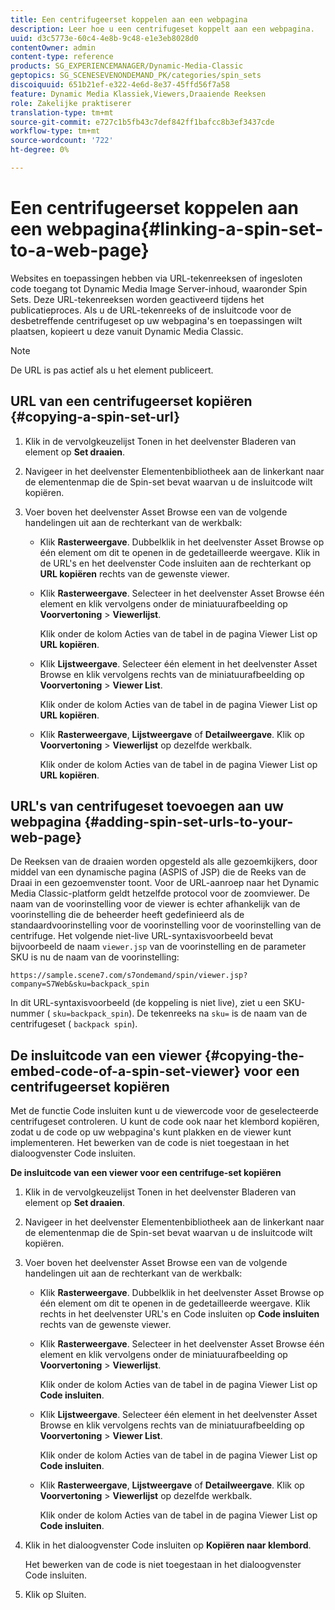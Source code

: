 ```yaml
---
title: Een centrifugeerset koppelen aan een webpagina
description: Leer hoe u een centrifugeset koppelt aan een webpagina.
uuid: d3c5773e-60c4-4e8b-9c48-e1e3eb8028d0
contentOwner: admin
content-type: reference
products: SG_EXPERIENCEMANAGER/Dynamic-Media-Classic
geptopics: SG_SCENESEVENONDEMAND_PK/categories/spin_sets
discoiquuid: 651b21ef-e322-4e6d-8e37-45ffd56f7a58
feature: Dynamic Media Klassiek,Viewers,Draaiende Reeksen
role: Zakelijke praktiserer
translation-type: tm+mt
source-git-commit: e727c1b5fb43c7def842ff1bafcc8b3ef3437cde
workflow-type: tm+mt
source-wordcount: '722'
ht-degree: 0%

---
```



# Een centrifugeerset koppelen aan een webpagina{#linking-a-spin-set-to-a-web-page}

Websites en toepassingen hebben via URL-tekenreeksen of ingesloten code toegang tot Dynamic Media Image Server-inhoud, waaronder Spin Sets. Deze URL-tekenreeksen worden geactiveerd tijdens het publicatieproces. Als u de URL-tekenreeks of de insluitcode voor de desbetreffende centrifugeset op uw webpagina&#39;s en toepassingen wilt plaatsen, kopieert u deze vanuit Dynamic Media Classic.

>[!NOTE]
>
>De URL is pas actief als u het element publiceert.

## URL van een centrifugeerset kopiëren {#copying-a-spin-set-url}

1. Klik in de vervolgkeuzelijst Tonen in het deelvenster Bladeren van element op **Set draaien**.
1. Navigeer in het deelvenster Elementenbibliotheek aan de linkerkant naar de elementenmap die de Spin-set bevat waarvan u de insluitcode wilt kopiëren.
1. Voer boven het deelvenster Asset Browse een van de volgende handelingen uit aan de rechterkant van de werkbalk:

   * Klik **Rasterweergave**. Dubbelklik in het deelvenster Asset Browse op één element om dit te openen in de gedetailleerde weergave. Klik in de URL&#39;s en het deelvenster Code insluiten aan de rechterkant op **URL kopiëren** rechts van de gewenste viewer.
   * Klik **Rasterweergave**. Selecteer in het deelvenster Asset Browse één element en klik vervolgens onder de miniatuurafbeelding op **Voorvertoning** > **Viewerlijst**.

      Klik onder de kolom Acties van de tabel in de pagina Viewer List op **URL kopiëren**.

   * Klik **Lijstweergave**. Selecteer één element in het deelvenster Asset Browse en klik vervolgens rechts van de miniatuurafbeelding op **Voorvertoning** > **Viewer List**.

      Klik onder de kolom Acties van de tabel in de pagina Viewer List op **URL kopiëren**.

   * Klik **Rasterweergave**, **Lijstweergave** of **Detailweergave**. Klik op **Voorvertoning** > **Viewerlijst** op dezelfde werkbalk.

      Klik onder de kolom Acties van de tabel in de pagina Viewer List op **URL kopiëren**.

## URL&#39;s van centrifugeset toevoegen aan uw webpagina {#adding-spin-set-urls-to-your-web-page}

De Reeksen van de draaien worden opgesteld als alle gezoemkijkers, door middel van een dynamische pagina (ASPIS of JSP) die de Reeks van de Draai in een gezoemvenster toont. Voor de URL-aanroep naar het Dynamic Media Classic-platform geldt hetzelfde protocol voor de zoomviewer. De naam van de voorinstelling voor de viewer is echter afhankelijk van de voorinstelling die de beheerder heeft gedefinieerd als de standaardvoorinstelling voor de voorinstelling voor de voorinstelling van de centrifuge. Het volgende niet-live URL-syntaxisvoorbeeld bevat bijvoorbeeld de naam `viewer.jsp` van de voorinstelling en de parameter SKU is nu de naam van de voorinstelling:

```as3
https://sample.scene7.com/s7ondemand/spin/viewer.jsp?company=S7Web&sku=backpack_spin
```

In dit URL-syntaxisvoorbeeld (de koppeling is niet live), ziet u een SKU-nummer ( `sku=backpack_spin`). De tekenreeks na `sku=` is de naam van de centrifugeset ( `backpack spin`).

## De insluitcode van een viewer {#copying-the-embed-code-of-a-spin-set-viewer} voor een centrifugeerset kopiëren

Met de functie Code insluiten kunt u de viewercode voor de geselecteerde centrifugeset controleren. U kunt de code ook naar het klembord kopiëren, zodat u de code op uw webpagina&#39;s kunt plakken en de viewer kunt implementeren. Het bewerken van de code is niet toegestaan in het dialoogvenster Code insluiten.

**De insluitcode van een viewer voor een centrifuge-set kopiëren**

1. Klik in de vervolgkeuzelijst Tonen in het deelvenster Bladeren van element op **Set draaien**.
1. Navigeer in het deelvenster Elementenbibliotheek aan de linkerkant naar de elementenmap die de Spin-set bevat waarvan u de insluitcode wilt kopiëren.
1. Voer boven het deelvenster Asset Browse een van de volgende handelingen uit aan de rechterkant van de werkbalk:

   * Klik **Rasterweergave**. Dubbelklik in het deelvenster Asset Browse op één element om dit te openen in de gedetailleerde weergave. Klik rechts in het deelvenster URL&#39;s en Code insluiten op **Code insluiten** rechts van de gewenste viewer.
   * Klik **Rasterweergave**. Selecteer in het deelvenster Asset Browse één element en klik vervolgens onder de miniatuurafbeelding op **Voorvertoning** > **Viewerlijst**.

      Klik onder de kolom Acties van de tabel in de pagina Viewer List op **Code insluiten**.

   * Klik **Lijstweergave**. Selecteer één element in het deelvenster Asset Browse en klik vervolgens rechts van de miniatuurafbeelding op **Voorvertoning** > **Viewer List**.

      Klik onder de kolom Acties van de tabel in de pagina Viewer List op **Code insluiten**.

   * Klik **Rasterweergave**, **Lijstweergave** of **Detailweergave**. Klik op **Voorvertoning** > **Viewerlijst** op dezelfde werkbalk.

      Klik onder de kolom Acties van de tabel in de pagina Viewer List op **Code insluiten**.

1. Klik in het dialoogvenster Code insluiten op **Kopiëren naar klembord**.

   Het bewerken van de code is niet toegestaan in het dialoogvenster Code insluiten.

1. Klik op Sluiten.

